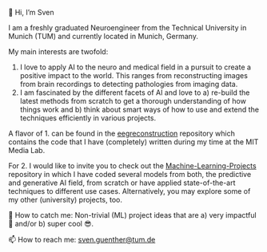 👋 Hi, I’m Sven

I am a freshly graduated Neuroengineer from the Technical University in Munich (TUM) and currently located in Munich, Germany. 

My main interests are twofold:
1. I love to apply AI to the neuro and medical field in a pursuit to create a positive impact to the world. This ranges from reconstructing images from brain recordings to detecting pathologies from imaging data.
2. I am fascinated by the different facets of AI and love to a) re-build the latest methods from scratch to get a thorough understanding of how things work and b) think about smart ways of how to use and extend the techniques efficiently in various projects.

A flavor of 1. can be found in the [eegreconstruction](https://github.com/thatsvenyouknow/eegreconstruction) repository which contains the code that I have (completely) written during my time at the MIT Media Lab. 

For 2. I would like to invite you to check out the [Machine-Learning-Projects](https://github.com/thatsvenyouknow/Machine-Learning-Projects) repository in which I have coded several models from both, the predictive and generative AI field, from scratch or have applied state-of-the-art techniques to different use cases. Alternatively, you may explore some of my other (university) projects, too. 

🧠 How to catch me: Non-trivial (ML) project ideas that are a) very impactful :rocket: and/or b) super cool :sunglasses:.

📫 How to reach me: sven.guenther@tum.de

<!---
thatsvenyouknow/thatsvenyouknow is a ✨ special ✨ repository because its `README.md` (this file) appears on your GitHub profile.
You can click the Preview link to take a look at your changes.
--->

